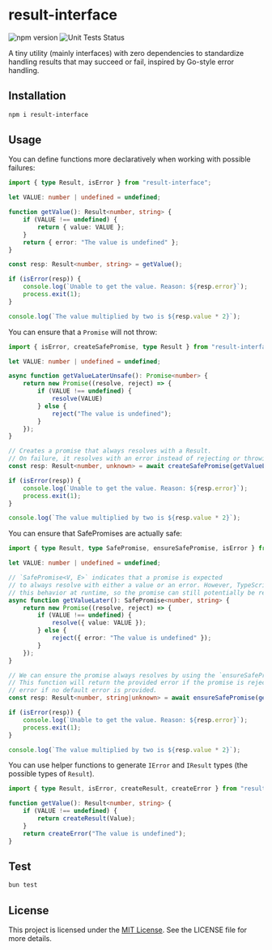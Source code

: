 # result-interface

![npm version](https://img.shields.io/npm/v/result-interface)
![Unit Tests Status](https://img.shields.io/github/actions/workflow/status/constraintAutomaton/result-interface-ts/ci.yml?label=unit+test
)

A tiny utility (mainly interfaces) with zero dependencies to standardize handling results that may succeed or fail, inspired by Go-style error handling.

## Installation

```bash
npm i result-interface
```

## Usage

You can define functions more declaratively when working with possible failures:

```ts
import { type Result, isError } from "result-interface";

let VALUE: number | undefined = undefined;

function getValue(): Result<number, string> {
    if (VALUE !== undefined) {
        return { value: VALUE };
    }
    return { error: "The value is undefined" };
}

const resp: Result<number, string> = getValue();

if (isError(resp)) {
    console.log(`Unable to get the value. Reason: ${resp.error}`);
    process.exit(1);
}

console.log(`The value multiplied by two is ${resp.value * 2}`);
```

You can ensure that a `Promise` will not throw:

```ts
import { isError, createSafePromise, type Result } from "result-interface";

let VALUE: number | undefined = undefined;

async function getValueLaterUnsafe(): Promise<number> {
    return new Promise((resolve, reject) => {
        if (VALUE !== undefined) {
            resolve(VALUE)
        } else {
            reject("The value is undefined");
        }
    });
}

// Creates a promise that always resolves with a Result. 
// On failure, it resolves with an error instead of rejecting or throwing.
const resp: Result<number, unknown> = await createSafePromise(getValueLaterUnsafe());

if (isError(resp)) {
    console.log(`Unable to get the value. Reason: ${resp.error}`);
    process.exit(1);
}

console.log(`The value multiplied by two is ${resp.value * 2}`);
```

You can ensure that SafePromises are actually safe:

```ts
import { type Result, type SafePromise, ensureSafePromise, isError } from "./src/index";

let VALUE: number | undefined = undefined;

// `SafePromise<V, E>` indicates that a promise is expected 
// to always resolve with either a value or an error. However, TypeScript cannot guarantee 
// this behavior at runtime, so the promise can still potentially be rejected.
async function getValueLater(): SafePromise<number, string> {
    return new Promise((resolve, reject) => {
        if (VALUE !== undefined) {
            resolve({ value: VALUE });
        } else {
            reject({ error: "The value is undefined" });
        }
    });
}

// We can ensure the promise always resolves by using the `ensureSafePromise` function. 
// This function will return the provided error if the promise is rejected, or an `unknown` 
// error if no default error is provided.
const resp: Result<number, string|unknown> = await ensureSafePromise(getValueLater(), "default error if the safe promise was unsafe");

if (isError(resp)) {
    console.log(`Unable to get the value. Reason: ${resp.error}`);
    process.exit(1);
}

console.log(`The value multiplied by two is ${resp.value * 2}`);
```

You can use helper functions to generate `IError` and `IResult` types (the possible types of `Result`).

```ts
import { type Result, isError, createResult, createError } from "result-interface";

function getValue(): Result<number, string> {
    if (VALUE !== undefined) {
        return createResult(Value);
    }
    return createError("The value is undefined");
}
```

## Test

```bash
bun test
```
## License

This project is licensed under the [MIT License](./LICENSE). See the LICENSE file for more details.
